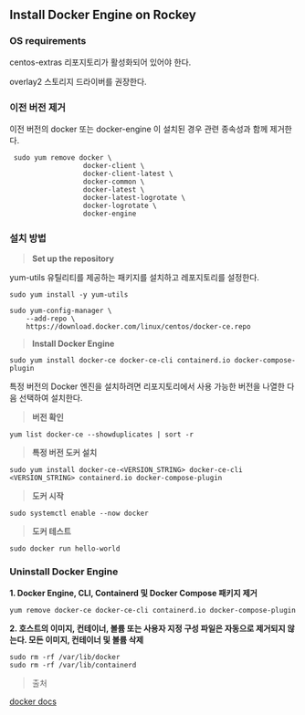 ## Install Docker Engine on Rockey

### OS requirements

centos-extras 리포지토리가 활성화되어 있어야 한다.

overlay2 스토리지 드라이버를 권장한다.

### 이전 버전 제거

이전 버전의 docker 또는 docker-engine 이 설치된 경우 관련 종속성과 함께 제거한다.

```
 sudo yum remove docker \
                  docker-client \
                  docker-client-latest \
                  docker-common \
                  docker-latest \
                  docker-latest-logrotate \
                  docker-logrotate \
                  docker-engine
```

### 설치 방법

> **Set up the repository**

yum-utils 유틸리티를 제공하는 패키지를 설치하고 레포지토리를 설정한다.

```
sudo yum install -y yum-utils
```

```
sudo yum-config-manager \
    --add-repo \
    https://download.docker.com/linux/centos/docker-ce.repo
```

> **Install Docker Engine**

```
sudo yum install docker-ce docker-ce-cli containerd.io docker-compose-plugin
```

특정 버전의 Docker 엔진을 설치하려면 리포지토리에서 사용 가능한 버전을 나열한 다음 선택하여 설치한다.

> **버전 확인**

```
yum list docker-ce --showduplicates | sort -r
```

> **특정 버전 도커 설치**

```
sudo yum install docker-ce-<VERSION_STRING> docker-ce-cli <VERSION_STRING> containerd.io docker-compose-plugin
```

> **도커 시작**

```
sudo systemctl enable --now docker
```

> **도커 테스트**

```
sudo docker run hello-world
```

### Uninstall Docker Engine

**1. Docker Engine, CLI, Containerd 및 Docker Compose 패키지 제거**

```
yum remove docker-ce docker-ce-cli containerd.io docker-compose-plugin
```

**2. 호스트의 이미지, 컨테이너, 볼륨 또는 사용자 지정 구성 파일은 자동으로 제거되지 않는다. 모든 이미지, 컨테이너 및 볼륨 삭제**

```
sudo rm -rf /var/lib/docker
sudo rm -rf /var/lib/containerd
```

> 출처

[docker docs](https://docs.docker.com/engine/install/centos/#install-using-the-repository)






















